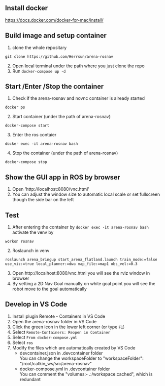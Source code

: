 ## Install docker
https://docs.docker.com/docker-for-mac/install/

## Build image and setup container
1. clone the whole repositary
```
git clone https://github.com/Herrsun/arena-rosnav
```
2. Open local terminal under the path where you just clone the repo
3. Run `docker-compose up -d`

## Start /Enter /Stop the container
1. Check if the arena-rosnav and novnc container is already started
```
docker ps
```
2. Start container (under the path of arena-rosnav)
```
docker-compose start
```
3. Enter the ros contaier 
```
docker exec -it arena-rosnav bash
```
4. Stop the container (under the path of arena-rosnav)
```
docker-compose stop 
```

## Show the GUI app in ROS by browser
1. Open 'http://localhost:8080/vnc.html'
2. You can adjust the window size to automatic local scale or set fullscreen though the side bar on the left

## Test
1. After entering the container by `docker exec -it arena-rosnav bash` activate the venv by
```
workon rosnav
```
2. Roslaunch in venv
```
roslaunch arena_bringup start_arena_flatland.launch train_mode:=false use_viz:=true local_planner:=dwa map_file:=map1 obs_vel:=0.3

```
3. Open http://localhost:8080/vnc.html you will see the rviz window in browser
3. By setting a 2D Nav Goal manually on white goal point you will see the robot move to the goal automatically

## Develop in VS Code
1. Install plugin Remote - Containers in VS Code
2. Open the arena-rosnav folder in VS Code
3. Click the green icon in the lower left corner (or type `F1`) 
4. Select `Remote-Containers: Reopen in Container`
5. Select `From docker-compose.yml` 
6. Select `ros`
7. Modify the files which are automatically created by VS Code
    * devcontainer.json in .devcontainer folder  
    You can change the workspaceFolder to "workspaceFolder": "/root/catkin_ws/src/arena-rosnav"
    * docker-compose.yml in .devcontainer folder  
    You can comment the "volumes:- .:/workspace:cached", which is redundant
